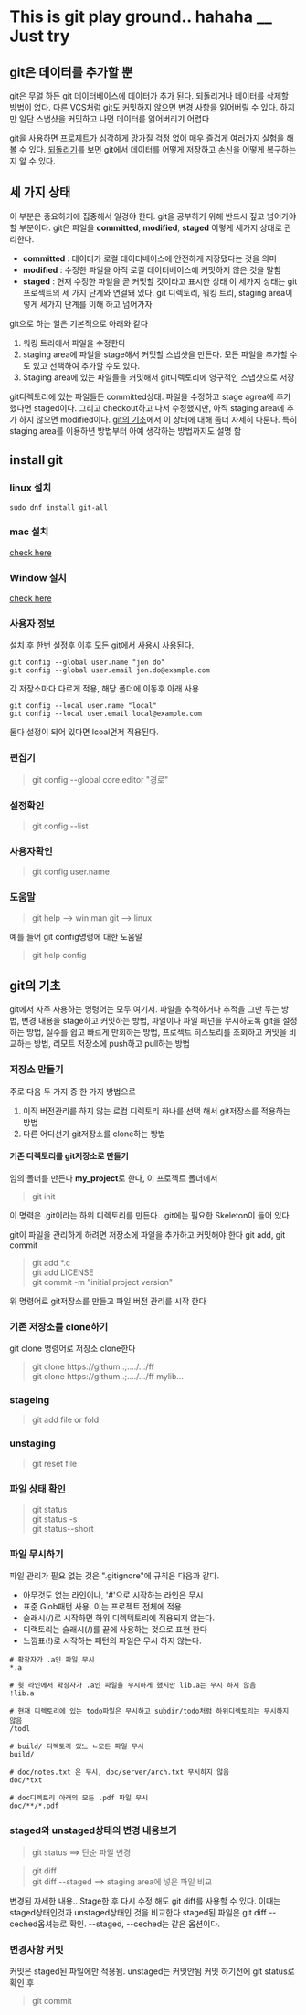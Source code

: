 # This is git play ground.. hahaha __ Just try
## git은 데이터를 추가할 뿐
git은 무얼 하든 git 데이터베이스에 데이터가 추가 된다. 되돌리거나 데이터를 삭제할 방법이 없다. 다른 VCS처럼 git도 커밋하지 않으면 변경 사항을 읽어버릴 수 있다. 하지만 일단 스냅샷을 커밋하고 나면 데이터를 읽어버리기 어렵다

git을 사용하면 프로제트가 심각하게 망가질 걱정 없이 매우 즐겁게 여러가지 실험을 해 볼 수 있다. [되돌리기](#되돌리기)를 보면 git에서 데이터를 어떻게 저장하고 손신을 어떻게 복구하는지 알 수 있다. 

## 세 가지 상태
이  부분은 중요하기에 집중해서 일겅야 한다. git을 공부하기 위해 반드시 짚고 넘어가야 할 부분이다. git은 파일을 **committed**, **modified**, **staged** 이렇게 세가지 상태로 관리한다.
- **committed** : 데이터가 로컬 데이터베이스에 안전하게 저장됐다는 것을 의미
- **modified** : 수정한 파일을 아직 로컬 데이터베이스에 커밋하지 않은 것을 말함
- **staged** : 현재 수정한 파일을 곧 커밋할 것이라고 표시한 상태
이 세가지 상태는 git프로젝트의 세 가지 단계와 연결돼 있다. git 디렉토리, 워킹 트리, staging area이렇게 세가지 단계를 이해 하고 넘어가자

git으로 하는 일은 기본적으로 아래와 같다
1. 워킹 트리에서 파일을 수정한다
2. staging area에 파일을 stage해서 커밋할 스냅샷을 만든다. 모든 파일을 추가할 수도 있고 선택하여 추가할 수도 있다.
3. Staging area에 있는 파일들을 커밋해서 git디렉토리에 영구적인 스냅샷으로 저장

git디렉토리에 있는 파일들든 committed상태. 파일을 수정하고 stage agrea에 추가 했다면 staged이다. 그리고 checkout하고 나서 수정했지만, 아직 staging area에 추가 하지 않으면 modified이다. [git의 기초](#git의-기초)에서 이 상태에 대해 좀더 자세히 다룬다. 특히 staging area를 이용하년 방법부터 아예 생각하는 방법까지도 설명 함

## install git
### linux 설치
```linux
sudo dnf install git-all
```
### mac 설치
[check here](http://git-scm.com/download/mac)

### Window 설치
[check here](http://git-scm.com/download/win)

### 사용자 정보
설치 후 한번 설정후 이후 모든 git에서 사용시 사용된다.
```
git config --global user.name "jon do"
git config --global user.email jon.do@example.com
```
각 저장소마다 다르게 적용, 해당 폴더에 이동후 아래 사용
```
git config --local user.name "local"
git config --local user.email local@example.com
```

둘다 설정이 되어 있다면 lcoal먼저 적용된다.

### 편집기
> git config --global core.editor "경로"

### 설정확인
> git config --list

### 사용자확인
> git config user.name

### 도움말
> git help --> win
> man git  --> linux

예를 들어 git config명령에 대한 도움말
> git help config

## git의 기초
git에서 자주 사용하는 명령어는 모두 여기서. 파일을 추적하거나 추적을 그만 두는 방법, 변경 내용을 stage하고 커밋하는 방법, 파일이나 파일 패넌을 무시하도록 git을 설정하는 방법, 실수를 쉽고 빠르게 만회하는 방법, 프로젝트 히스토리를 조회하고 커밋을 비교하는 방법, 리모트 저장소에 push하고 pull하는 방법

### 저장소 만들기
주로 다음 두 가지 중 한 가지 방법으로 
1. 이직 버전관리를 하지 않는 로컴 디렉토리 하나를 선택 해서 git저장소를 적용하는 방법
2. 다른 어디선가 git저장소를 clone하는 방법

#### 기존 디렉토리를 git저장소로 만들기 
임의 폴더를 만든다 **my_project**로 한다, 이 프로젝트 폴더에서 
> git init

이 명력은 .git이라는 하위 디렉토리를 만든다. .git에는 필요한 Skeleton이 들어 있다. 

git이 파일을 관리하게 하려면 저장소에 파일을 추가하고 커밋해야 한다 git add, git commit   
> git add *.c   
> git add LICENSE   
> git commit -m "initial project version"

위 명령어로 git저장소를 만들고 파일 버전 관리를 시작 한다

### 기존 저장소를 clone하기
git clone <url>명령어로 저장소 clone한다
> git clone https://githum..;..../.../ff   
> git clone https://githum..;..../.../ff   mylib...

### stageing 
> git add file or fold

### unstaging 
> git reset file

### 파일 상태 확인 
> git status   
> git status -s   
> git status--short 

### 파일 무시하기
파일 관리가 필요 없는 것은 ".gitignore"에 
규칙은 다음과 같다.
- 아무것도 없는 라인이나, '#'으로 시작하는 라인은 무시
- 표준 Glob패턴 사용. 이는 프로젝트 전체에 적용
- 슬래시(/)로 시작하면 하위 디렉텍토리에 적용되지 않는다.
- 디랙토리는 슬래시(/)를 끝에 사용하는 것으로 표현 한다
- 느낌표(!)로 시작하는 패턴의 파일은 무시 하지 않는다. 
```
# 확장자가 .a인 파일 무시
*.a

# 윗 라인에서 확장자가 .a인 파일을 무시하게 했지만 lib.a는 무시 하지 않음
!lib.a

# 현재 디렉토리에 있는 todo파일은 무시하고 subdir/todo처럼 하위디렉토리는 무시하지 않음
/todl

# build/ 디렉토리 있느 ㄴ모든 파일 무시
build/

# doc/notes.txt 은 무시, doc/server/arch.txt 무시하지 않음
doc/*txt

# doc디렉토리 아래의 모든 .pdf 파일 무시
doc/**/*.pdf
```

### staged와 unstaged상태의 변경 내용보기
> git status ==> 단순 파일 변경

> git diff   
> git diff --staged ==> staging area에 넣은 파일 비교

변경된 자세한 내용.. Stage한 후 다시 수정 해도 git diff를 사용할 수 있다. 이때는 staged상태인것과 unstaged상태인 것을 비교한다
staged된 파일은 git diff --ceched옵셔능로 확인. --staged, --ceched는 같은 옵션이다.

### 변경사항 커밋
커밋은 staged된 파일에만 적용됨. unstaged는 커밋안됨
커밋 하기전에 git status로 확인 후 
> git commit

